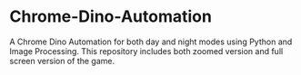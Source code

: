 # Chrome-Dino-Automation
A Chrome Dino Automation for both day and night modes using Python and Image Processing. This repository includes both zoomed version and full screen version of the game.
